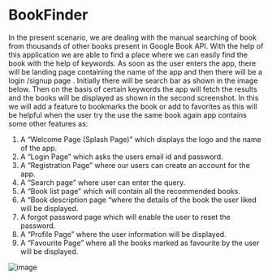 # BookFinder
In the present scenario, we are dealing with the manual searching of book from thousands of other books present in Google Book API. 
With the help of this application we are able to find a place where we can easily find the book with the help of keywords. 
As soon as the user enters the app, there will be landing page containing the name of the app and then there will be a login /signup page .
Initially there will be search bar as shown in the image below. Then on the basis of certain keywords the app will fetch the results and the books will be displayed as shown in the second screenshot.
In this we will add a feature to bookmarks the book or add to favorites as this will be helpful when the user try the use the same book again
app contains some other features as:
1.	A “Welcome Page (Splash Page)” which displays the logo and the name of the app.
2.	A “Login Page” which asks the users email id and password.
3.	A “Registration Page” where our users can create an account for the app.
4.	A “Search page” where user can enter the query.
5.	A “Book list page” which will contain all the recommended books.
6.	A “Book description page “where the details of the book the user liked will be displayed.
7.	A forgot password page which will enable the user to reset the password.
8.	A “Profile Page” where the user information will be displayed.
9.	A “Favourite Page” where all the books marked as favourite by the user will be displayed.

![image](https://user-images.githubusercontent.com/76245548/123131918-c82e5180-d46b-11eb-972f-e3589ef768dc.png)
